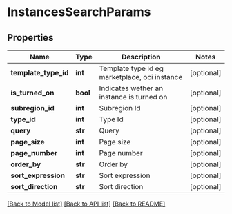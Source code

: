 # InstancesSearchParams

## Properties
Name | Type | Description | Notes
------------ | ------------- | ------------- | -------------
**template_type_id** | **int** | Template type id eg marketplace, oci instance | [optional] 
**is_turned_on** | **bool** | Indicates wether an instance is turned on | [optional] 
**subregion_id** | **int** | Subregion Id | [optional] 
**type_id** | **int** | Type Id | [optional] 
**query** | **str** | Query | [optional] 
**page_size** | **int** | Page size | [optional] 
**page_number** | **int** | Page number | [optional] 
**order_by** | **str** | Order by | [optional] 
**sort_expression** | **str** | Sort expression | [optional] 
**sort_direction** | **str** | Sort direction | [optional] 

[[Back to Model list]](../README.md#documentation-for-models) [[Back to API list]](../README.md#documentation-for-api-endpoints) [[Back to README]](../README.md)


